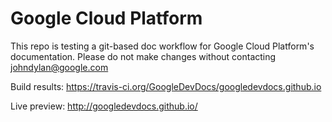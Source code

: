 # Google Cloud Platform

This repo is testing a git-based doc workflow for Google Cloud Platform's documentation. Please do not make changes without contacting johndylan@google.com

Build results:
https://travis-ci.org/GoogleDevDocs/googledevdocs.github.io

Live preview:
http://googledevdocs.github.io/
